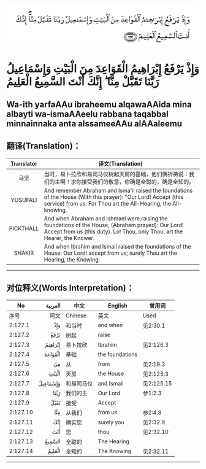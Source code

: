 ![002:127](images/002_127.gif)

#   وَإِذْ يَرْفَعُ إِبْرَاهِيمُ الْقَوَاعِدَ مِنَ الْبَيْتِ وَإِسْمَاعِيلُ رَبَّنَا تَقَبَّلْ مِنَّا ۖ إِنَّكَ أَنْتَ السَّمِيعُ الْعَلِيمُ 

## Wa-ith yarfaAAu ibraheemu alqawaAAida mina albayti wa-ismaAAeelu rabbana taqabbal minnainnaka anta alssameeAAu alAAaleemu

## 翻译(Translation)：

| Translator | 译文(Translation)                                            |
| :--------: | ------------------------------------------------------------ |
|    马坚    | 当时，易卜拉欣和易司马仪树起天房的基础，他们俩祈祷说：我们的主啊！求你接受我们的敬意，你确是全聪的，确是全知的。 |
|  YUSUFALI  | And remember Abraham and Isma'il raised the foundations of the House (With this prayer): "Our Lord! Accept (this service) from us: For Thou art the All-Hearing, the All-knowing. |
| PICKTHALL  | And when Abraham and Ishmael were raising the foundations of the House, (Abraham prayed): Our Lord! Accept from us (this duty). Lo! Thou, only Thou, art the Hearer, the Knower. |
|   SHAKIR   | And when Ibrahim and Ismail raised the foundations of the House: Our Lord! accept from us; surely Thou art the Hearing, the Knowing: |

---

## 对位释义(Words Interpretation)：

| No       |  العربية | 中文       | English         | 曾用词     |
| -------- | -------: | ---------- | --------------- | ---------- |
| 序号     |     阿文 | Chinese    | 英文            | Used       |
| 2:127.1  |      وَإِذْ | 和当时     | and when        | 见2:30.1   |
| 2:127.2  |     يَرْفَعُ | 树起       | raise           |            |
| 2:127.3  |  إِبْرَاهِيمُ | 易卜拉欣   | Ibrahim         | 见2:126.3  |
| 2:127.4  |  الْقَوَاعِدَ | 基础       | the foundations |            |
| 2:127.5  |       مِنَ | 从         | from            | 见2:19.3   |
| 2:127.6  |    الْبَيْتِ | 天房       | the House       | 见2:125.3  |
| 2:127.7  | وَإِسْمَاعِيلُ | 和易司马仪 | and Ismail      | 见2:125.15 |
| 2:127.8  |     رَبَّنَا | 我们的主   | Our Lord        | 参1:2.3    |
| 2:127.9  |     تَقَبَّلْ | 接受       | Accept          |            |
| 2:127.10 |      مِنَّا | 从我们     | from us         | 参2:4.8    |
| 2:127.11 |      إِنَّكَ | 确实您     | surely you      | 见2:32.9   |
| 2:127.12 |      أَنْتَ | 您         | thou            | 见2:32.10  |
| 2:127.13 |   السَّمِيعُ | 全聪的     | The Hearing     |            |
| 2:127.14 |   الْعَلِيمُ | 全知的     | The Knowing     | 见2:32.11  |

---
